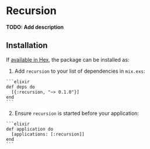 # Recursion

**TODO: Add description**

## Installation

If [available in Hex](https://hex.pm/docs/publish), the package can be installed as:

  1. Add `recursion` to your list of dependencies in `mix.exs`:

    ```elixir
    def deps do
      [{:recursion, "~> 0.1.0"}]
    end
    ```

  2. Ensure `recursion` is started before your application:

    ```elixir
    def application do
      [applications: [:recursion]]
    end
    ```

